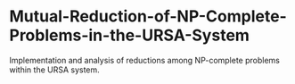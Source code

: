 # Mutual-Reduction-of-NP-Complete-Problems-in-the-URSA-System
Implementation and analysis of reductions among NP-complete problems within the URSA system.
